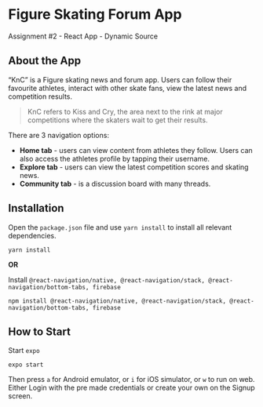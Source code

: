 # Figure Skating Forum App
Assignment #2 - React App - Dynamic Source

## About the App
“KnC” is a Figure skating news and forum app. 
Users can follow their favourite athletes, interact with other skate fans, view the latest news and competition results. 

>KnC refers to Kiss and Cry, the area next to the rink at major competitions where the skaters wait to get their results.

There are 3 navigation options:
* **Home tab** - users can view content from athletes they follow. Users can also access the athletes profile by tapping their username.
* **Explore tab** - users can view the latest competition scores and skating news.
* **Community tab** - is a discussion board with many threads.

## Installation
Open the `package.json` file and use `yarn install` to install all relevant dependencies.
    
    yarn install

**OR**

Install `@react-navigation/native, @react-navigation/stack, @react-navigation/bottom-tabs, firebase`

    npm install @react-navigation/native, @react-navigation/stack, @react-navigation/bottom-tabs, firebase

## How to Start 
Start `expo`

    expo start
    
Then press `a` for Android emulator, or `i` for iOS simulator, or `w` to run on web.
Either Login with the pre made credentials or create your own on the Signup screen.
